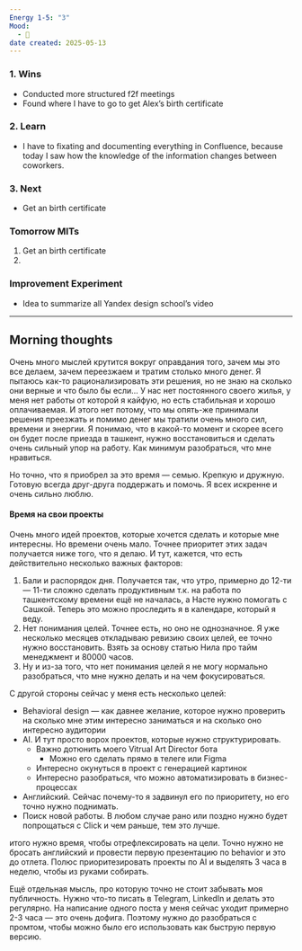 ```yaml
---
Energy 1-5: "3"
Mood:
  - 🙂
date created: 2025-05-13
---
```



### 1. Wins
- Conducted more structured f2f meetings 
- Found where I have to go to get Alex’s birth certificate
### 2. Learn
- I have to fixating and documenting everything in Confluence, because today I saw how the knowledge of the information changes between coworkers. 
### 3. Next
- Get an birth certificate 

### Tomorrow MITs
1. Get an birth certificate 
2. 

### Improvement Experiment
- Idea to summarize all Yandex design school’s video

---

## Morning thoughts 

Очень много мыслей крутится вокруг оправдания того, зачем мы это все делаем, зачем переезжаем и тратим столько много денег. Я пытаюсь как-то рационализировать эти решения, но не знаю на сколько они верные и что было бы если… 
У нас нет постоянного своего жилья, у меня нет работы от которой я кайфую, но есть стабильная и хорошо оплачиваемая. И этого нет потому, что мы опять-же принимали решения преезжать и помимо денег мы тратили очень много сил, времени и энергии.
Я понимаю, что в какой-то момент и скорее всего он будет после приезда в ташкент, нужно восстановиться и сделать очень сильный упор на работу. Как минимум разобраться, что мне нравиться. 

Но точно, что я приобрел за это время — семью. Крепкую и дружную. Готовую всегда друг-друга поддержать и помочь. Я всех искренне и очень сильно люблю.

#### Время на свои проекты
Очень много идей проектов, которые хочется сделать и которые мне интересны. Но времени очень мало. Точнее приоритет этих задач получается ниже того, что я делаю. И тут, кажется, что есть действительно несколько важных факторов:
1. Бали и распорядок дня. Получается так, что утро, примерно до 12-ти — 11-ти сложно сделать продуктивным т.к. на работа по ташкентскому времени ещё не началась, а Насте нужно помогать с Сашкой. Теперь это можно проследить я в календаре, который я веду. 
2. Нет понимания целей. Точнее есть, но оно не однозначное. Я уже несколько месяцев откладываю ревизию своих целей, ее точно нужно восстановить. Взять за основу статью Нила про тайм менеджмент и 80000 часов. 
3. Ну и из-за того, что нет понимания целей я не могу нормально разобраться, что мне нужно делать и на чем фокусироваться. 

С другой стороны сейчас у меня есть несколько целей:
- Behavioral design — как давнее желание, которое нужно проверить на сколько мне этим интересно заниматься и на сколько оно интересно аудитории 
- AI. И тут просто ворох проектов, которые нужно структурировать.
	- Важно дотюнить моего Vitrual Art Director бота
		- Можно его сделать прямо в телеге или Figma
	- Интересно окунуться в проект с генерацией картинок
	- Интересно разобраться, что можно автоматизировать в бизнес-процессах
- Английский. Сейчас почему-то я задвинул его по приоритету, но его точно нужно поднимать. 
- Поиск новой работы. В любом случае рано или поздно нужно будет попрощаться с Click и чем раньше, тем это лучше. 

итого нужно время, чтобы отрефлексировать на цели. Точно нужно не бросать английский и провести первую презентацию по behavior и это до отлета. Полюс приоритезировать проекты по AI и выделять 3 часа в неделю, чтобы из руками собирать.

Ещё отдельная мысль, про которую точно не стоит забывать моя публичность. Нужно что-то писать в Telegram, LinkedIn и делать это регулярно. На написание одного поста у меня сейчас уходит примерно 2-3 часа — это очень дофига. Поэтому нужно до разобраться с промтом, чтобы можно было его использовать как быструю первую версию. 